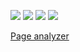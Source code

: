 <a href="https://github.com/molych/php-project-lvl3/actions"><img src="https://github.com/molych/php-project-lvl3/workflows/hexlet-check/badge.svg" /></a>
<a href="https://github.com/molych/php-project-lvl3/actions"><img src="https://github.com/molych/php-project-lvl3/workflows/PHP-CI/badge.svg" /></a>
<a href="https://codeclimate.com/github/molych/php-project-lvl3/maintainability"><img src="https://api.codeclimate.com/v1/badges/e2efb9e8253e371558e6/maintainability" /></a>
<a href="https://codeclimate.com/github/molych/php-project-lvl3/test_coverage"><img src="https://api.codeclimate.com/v1/badges/e2efb9e8253e371558e6/test_coverage" /></a>


<a href="https://webpage-analyzer.herokuapp.com/">Page analyzer</a>
